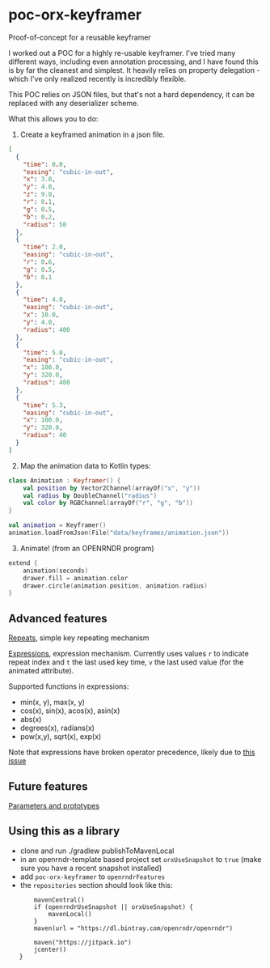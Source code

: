 # poc-orx-keyframer
Proof-of-concept for a reusable keyframer

I worked out a POC for a highly re-usable keyframer. I've tried many different ways, including even annotation processing, and I have found this is by far the cleanest and simplest. It heavily relies on property delegation -which I've only realized recently is incredibly flexible.

This POC relies on JSON files, but that's not a hard dependency, it can be replaced with any deserializer scheme.

What this allows you to do:

1. Create a keyframed animation in a json file.

```json
[
  {
    "time": 0.0,
    "easing": "cubic-in-out",
    "x": 3.0,
    "y": 4.0,
    "z": 9.0,
    "r": 0.1,
    "g": 0.5,
    "b": 0.2,
    "radius": 50
  },
  {
    "time": 2.0,
    "easing": "cubic-in-out",
    "r": 0.6,
    "g": 0.5,
    "b": 0.1
  },
  {
    "time": 4.0,
    "easing": "cubic-in-out",
    "x": 10.0,
    "y": 4.0,
    "radius": 400
  },
  {
    "time": 5.0,
    "easing": "cubic-in-out",
    "x": 100.0,
    "y": 320.0,
    "radius": 400
  },
  {
    "time": 5.3,
    "easing": "cubic-in-out",
    "x": 100.0,
    "y": 320.0,
    "radius": 40
  }
]
```

2. Map the animation data to Kotlin types:

```kotlin
class Animation : Keyframer() {
    val position by Vector2Channel(arrayOf("x", "y"))
    val radius by DoubleChannel("radius")
    val color by RGBChannel(arrayOf("r", "g", "b"))
}

val animation = Keyframer()
animation.loadFromJson(File("data/keyframes/animation.json"))
```

3. Animate! (from an OPENRNDR program)

```kotlin
extend {
    animation(seconds)
    drawer.fill = animation.color
    drawer.circle(animation.position, animation.radius)
}
```

## Advanced features

[Repeats](data/keyframes/circle-expressions.json), simple key repeating mechanism

[Expressions](data/keyframes/circle-expressions.json), expression mechanism. Currently uses values `r` to indicate repeat index and `t` the last used key time, `v` the last used value (for the animated attribute).

Supported functions in expressions:
 - min(x, y), max(x, y)
 - cos(x), sin(x), acos(x), asin(x)
 - abs(x)
 - degrees(x), radians(x)
 - pow(x,y), sqrt(x), exp(x)

Note that expressions have broken operator precedence, likely due to [this issue](https://github.com/Strumenta/antlr-kotlin/issues/22)


## Future features

[Parameters and prototypes](data/keyframes/circle-parametric.json)


## Using this as a library

 - clone and run ./gradlew publishToMavenLocal
 - in an openrndr-template based project set `orxUseSnapshot` to `true` (make sure you have a recent snapshot installed)
 - add `poc-orx-keyframer` to `openrndrFeatures`
 - the `repositories` section should look like this:
 ```repositories {
        mavenCentral()
        if (openrndrUseSnapshot || orxUseSnapshot) {
            mavenLocal()
        }
        maven(url = "https://dl.bintray.com/openrndr/openrndr")
    
        maven("https://jitpack.io")
        jcenter()
    }
```

